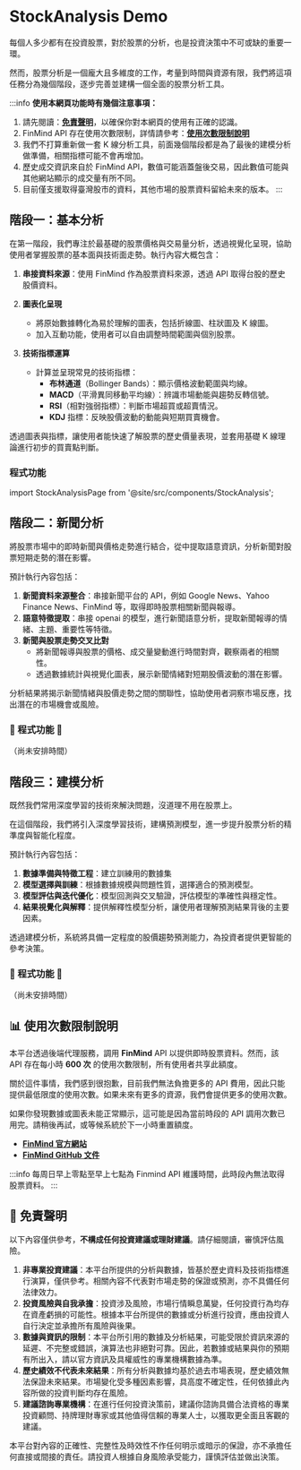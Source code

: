 # StockAnalysis Demo

每個人多少都有在投資股票，對於股票的分析，也是投資決策中不可或缺的重要一環。

然而，股票分析是一個龐大且多維度的工作，考量到時間與資源有限，我們將這項任務分為幾個階段，逐步完善並建構一個全面的股票分析工具。

:::info
**使用本網頁功能時有幾個注意事項：**

1. 請先閱讀：[**免責聲明**](#-免責聲明)，以確保你對本網頁的使用有正確的認識。
2. FinMind API 存在使用次數限制，詳情請參考：[**使用次數限制說明**](#-使用次數限制說明)
3. 我們不打算重新做一套 K 線分析工具，前面幾個階段都是為了最後的建模分析做準備，相關指標可能不會再增加。
4. 歷史成交資訊來自於 FinMind API，數值可能涵蓋盤後交易，因此數值可能與其他網站顯示的成交量有所不同。
5. 目前僅支援取得臺灣股市的資料，其他市場的股票資料留給未來的版本。
   :::

## 階段一：基本分析

在第一階段，我們專注於最基礎的股票價格與交易量分析，透過視覺化呈現，協助使用者掌握股票的基本面與技術面走勢。執行內容大概包含：

1.  **串接資料來源**：使用 FinMind 作為股票資料來源，透過 API 取得台股的歷史股價資料。
2.  **圖表化呈現**

    - 將原始數據轉化為易於理解的圖表，包括折線圖、柱狀圖及 K 線圖。
    - 加入互動功能，使用者可以自由調整時間範圍與個別股票。

3.  **技術指標運算**

    - 計算並呈現常見的技術指標：
      - **布林通道**（Bollinger Bands）：顯示價格波動範圍與均線。
      - **MACD**（平滑異同移動平均線）：辨識市場動能與趨勢反轉信號。
      - **RSI**（相對強弱指標）：判斷市場超買或超賣情況。
      - **KDJ** 指標：反映股價波動的動能與短期買賣機會。

透過圖表與指標，讓使用者能快速了解股票的歷史價量表現，並套用基礎 K 線理論進行初步的買賣點判斷。

### 程式功能

import StockAnalysisPage from '@site/src/components/StockAnalysis';

<StockAnalysisPage />

## 階段二：新聞分析

將股票市場中的即時新聞與價格走勢進行結合，從中提取語意資訊，分析新聞對股票短期走勢的潛在影響。

預計執行內容包括：

1. **新聞資料來源整合**：串接新聞平台的 API，例如 Google News、Yahoo Finance News、FinMind 等，取得即時股票相關新聞與報導。
2. **語意特徵提取**：串接 openai 的模型，進行新聞語意分析，提取新聞報導的情緒、主題、重要性等特徵。
3. **新聞與股票走勢交叉比對**
   - 將新聞報導與股票的價格、成交量變動進行時間對齊，觀察兩者的相關性。
   - 透過數據統計與視覺化圖表，展示新聞情緒對短期股價波動的潛在影響。

分析結果將揭示新聞情緒與股價走勢之間的關聯性，協助使用者洞察市場反應，找出潛在的市場機會或風險。

### 🚧 程式功能 🚧

（尚未安排時間）

## 階段三：建模分析

既然我們常用深度學習的技術來解決問題，沒道理不用在股票上。

在這個階段，我們將引入深度學習技術，建構預測模型，進一步提升股票分析的精準度與智能化程度。

預計執行內容包括：

1. **數據準備與特徵工程**：建立訓練用的數據集
2. **模型選擇與訓練**：根據數據規模與問題性質，選擇適合的預測模型。
3. **模型評估與迭代優化**：模型回測與交叉驗證，評估模型的準確性與穩定性。
4. **結果視覺化與解釋**：提供解釋性模型分析，讓使用者理解預測結果背後的主要因素。

透過建模分析，系統將具備一定程度的股價趨勢預測能力，為投資者提供更智能的參考決策。

### 🚧 程式功能 🚧

（尚未安排時間）

## 📊 使用次數限制說明

本平台透過後端代理服務，調用 **FinMind** API 以提供即時股票資料。然而，該 API 存在每小時 **600 次** 的使用次數限制，所有使用者共享此額度。

關於這件事情，我們感到很抱歉，目前我們無法負擔更多的 API 費用，因此只能提供最低限度的使用次數。如果未來有更多的資源，我們會提供更多的使用次數。

如果你發現數據或圖表未能正常顯示，這可能是因為當前時段的 API 調用次數已用完。請稍後再試，或等候系統於下一小時重置額度。

- [**FinMind 官方網站**](https://finmindtrade.com/)
- [**FinMind GitHub 文件**](https://github.com/FinMind/FinMind)

:::info
每周日早上零點至早上七點為 Finmind API 維護時間，此時段內無法取得股票資料。
:::

## 📢 免責聲明

以下內容僅供參考，**不構成任何投資建議或理財建議**。請仔細閱讀，審慎評估風險。

1. **非專業投資建議**：本平台所提供的分析與數據，皆基於歷史資料及技術指標進行演算，僅供參考。相關內容不代表對市場走勢的保證或預測，亦不具備任何法律效力。
2. **投資風險與自我承擔**：投資涉及風險，市場行情瞬息萬變，任何投資行為均存在資產虧損的可能性。根據本平台所提供的數據或分析進行投資，應由投資人自行決定並承擔所有風險與後果。
3. **數據與資訊的限制**：本平台所引用的數據及分析結果，可能受限於資訊來源的延遲、不完整或錯誤，演算法也非絕對可靠。因此，若數據或結果與你的預期有所出入，請以官方資訊及具權威性的專業機構數據為準。
4. **歷史績效不代表未來結果**：所有分析與數據均基於過去市場表現，歷史績效無法保證未來結果。市場變化受多種因素影響，具高度不確定性，任何依據此內容所做的投資判斷均存在風險。
5. **建議諮詢專業機構**：在進行任何投資決策前，建議你諮詢具備合法資格的專業投資顧問、持牌理財專家或其他值得信賴的專業人士，以獲取更全面且客觀的建議。

本平台對內容的正確性、完整性及時效性不作任何明示或暗示的保證，亦不承擔任何直接或間接的責任。請投資人根據自身風險承受能力，謹慎評估並做出決策。
